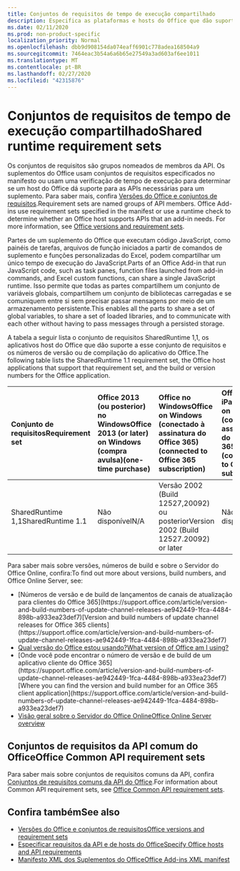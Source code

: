 ```yaml
---
title: Conjuntos de requisitos de tempo de execução compartilhado
description: Especifica as plataformas e hosts do Office que dão suporte às APIs SharedRuntime.
ms.date: 02/11/2020
ms.prod: non-product-specific
localization_priority: Normal
ms.openlocfilehash: dbb9d908154da074eaff6901c778adea168504a9
ms.sourcegitcommit: 7464eac3b54a6a6b65e27549a3ad603af6ee1011
ms.translationtype: MT
ms.contentlocale: pt-BR
ms.lasthandoff: 02/27/2020
ms.locfileid: "42315876"
---
```

# <a name="shared-runtime-requirement-sets"></a><span data-ttu-id="6254f-103">Conjuntos de requisitos de tempo de execução compartilhado</span><span class="sxs-lookup"><span data-stu-id="6254f-103">Shared runtime requirement sets</span></span>

<span data-ttu-id="6254f-p101">Os conjuntos de requisitos são grupos nomeados de membros da API. Os suplementos do Office usam conjuntos de requisitos especificados no manifesto ou usam uma verificação de tempo de execução para determinar se um host do Office dá suporte para as APIs necessárias para um suplemento. Para saber mais, confira [Versões do Office e conjuntos de requisitos](/office/dev/add-ins/develop/office-versions-and-requirement-sets).</span><span class="sxs-lookup"><span data-stu-id="6254f-p101">Requirement sets are named groups of API members. Office Add-ins use requirement sets specified in the manifest or use a runtime check to determine whether an Office host supports APIs that an add-in needs. For more information, see [Office versions and requirement sets](/office/dev/add-ins/develop/office-versions-and-requirement-sets).</span></span>

<span data-ttu-id="6254f-107">Partes de um suplemento do Office que executam código JavaScript, como painéis de tarefas, arquivos de função iniciados a partir de comandos de suplemento e funções personalizadas do Excel, podem compartilhar um único tempo de execução do JavaScript.</span><span class="sxs-lookup"><span data-stu-id="6254f-107">Parts of an Office Add-in that run JavaScript code, such as task panes, function files launched from add-in commands, and Excel custom functions, can share a single JavaScript runtime.</span></span> <span data-ttu-id="6254f-108">Isso permite que todas as partes compartilhem um conjunto de variáveis globais, compartilhem um conjunto de bibliotecas carregadas e se comuniquem entre si sem precisar passar mensagens por meio de um armazenamento persistente.</span><span class="sxs-lookup"><span data-stu-id="6254f-108">This enables all the parts to share a set of global variables, to share a set of loaded libraries, and to communicate with each other without having to pass messages through a persisted storage.</span></span>

<span data-ttu-id="6254f-109">A tabela a seguir lista o conjunto de requisitos SharedRuntime 1,1, os aplicativos host do Office que dão suporte a esse conjunto de requisitos e os números de versão ou de compilação do aplicativo do Office.</span><span class="sxs-lookup"><span data-stu-id="6254f-109">The following table lists the SharedRuntime 1.1 requirement set, the Office host applications that support that requirement set, and the build or version numbers for the Office application.</span></span>

|  <span data-ttu-id="6254f-110">Conjunto de requisitos</span><span class="sxs-lookup"><span data-stu-id="6254f-110">Requirement set</span></span>  |  <span data-ttu-id="6254f-111">Office 2013 (ou posterior) no Windows</span><span class="sxs-lookup"><span data-stu-id="6254f-111">Office 2013 (or later) on Windows</span></span><br><span data-ttu-id="6254f-112">(compra avulsa)</span><span class="sxs-lookup"><span data-stu-id="6254f-112">(one-time purchase)</span></span> | <span data-ttu-id="6254f-113">Office no Windows</span><span class="sxs-lookup"><span data-stu-id="6254f-113">Office on Windows</span></span><br><span data-ttu-id="6254f-114">(conectado à assinatura do Office 365)</span><span class="sxs-lookup"><span data-stu-id="6254f-114">(connected to Office 365 subscription)</span></span>   |  <span data-ttu-id="6254f-115">Office no iPad</span><span class="sxs-lookup"><span data-stu-id="6254f-115">Office on iPad</span></span><br><span data-ttu-id="6254f-116">(conectado à assinatura do Office 365)</span><span class="sxs-lookup"><span data-stu-id="6254f-116">(connected to Office 365 subscription)</span></span>  |  <span data-ttu-id="6254f-117">Office no Mac</span><span class="sxs-lookup"><span data-stu-id="6254f-117">Office on Mac</span></span><br><span data-ttu-id="6254f-118">(conectado à assinatura do Office 365)</span><span class="sxs-lookup"><span data-stu-id="6254f-118">(connected to Office 365 subscription)</span></span>  | <span data-ttu-id="6254f-119">Office na Web</span><span class="sxs-lookup"><span data-stu-id="6254f-119">Office on the web</span></span>  | <span data-ttu-id="6254f-120">Servidor do Office Online</span><span class="sxs-lookup"><span data-stu-id="6254f-120">Office Online Server</span></span> |
|:-----|:-----|:-----|:-----|:-----|:-----|:-----|
| <span data-ttu-id="6254f-121">SharedRuntime 1,1</span><span class="sxs-lookup"><span data-stu-id="6254f-121">SharedRuntime 1.1</span></span>  | <span data-ttu-id="6254f-122">Não disponível</span><span class="sxs-lookup"><span data-stu-id="6254f-122">N/A</span></span> | <span data-ttu-id="6254f-123">Versão 2002 (Build 12527,20092) ou posterior</span><span class="sxs-lookup"><span data-stu-id="6254f-123">Version 2002 (Build 12527.20092) or later</span></span> | <span data-ttu-id="6254f-124">Não disponível</span><span class="sxs-lookup"><span data-stu-id="6254f-124">N/A</span></span> | <span data-ttu-id="6254f-125">16,35 ou posterior</span><span class="sxs-lookup"><span data-stu-id="6254f-125">16.35 or later</span></span> | <span data-ttu-id="6254f-126">Fevereiro de 2020</span><span class="sxs-lookup"><span data-stu-id="6254f-126">February 2020</span></span> | <span data-ttu-id="6254f-127">Não disponível</span><span class="sxs-lookup"><span data-stu-id="6254f-127">N/A</span></span> |

<span data-ttu-id="6254f-128">Para saber mais sobre versões, números de build e sobre o Servidor do Office Online, confira:</span><span class="sxs-lookup"><span data-stu-id="6254f-128">To find out more about versions, build numbers, and Office Online Server, see:</span></span>

- <span data-ttu-id="6254f-129">
  [Números de versão e de build de lançamentos de canais de atualização para clientes do Office 365](https://support.office.com/article/version-and-build-numbers-of-update-channel-releases-ae942449-1fca-4484-898b-a933ea23def7)</span><span class="sxs-lookup"><span data-stu-id="6254f-129">[Version and build numbers of update channel releases for Office 365 clients](https://support.office.com/article/version-and-build-numbers-of-update-channel-releases-ae942449-1fca-4484-898b-a933ea23def7)</span></span>
- [<span data-ttu-id="6254f-130">Qual versão do Office estou usando?</span><span class="sxs-lookup"><span data-stu-id="6254f-130">What version of Office am I using?</span></span>](https://support.office.com/article/What-version-of-Office-am-I-using-932788b8-a3ce-44bf-bb09-e334518b8b19)
- <span data-ttu-id="6254f-131">
  [Onde você pode encontrar o número de versão e de build de um aplicativo cliente do Office 365](https://support.office.com/article/version-and-build-numbers-of-update-channel-releases-ae942449-1fca-4484-898b-a933ea23def7)</span><span class="sxs-lookup"><span data-stu-id="6254f-131">[Where you can find the version and build number for an Office 365 client application](https://support.office.com/article/version-and-build-numbers-of-update-channel-releases-ae942449-1fca-4484-898b-a933ea23def7)</span></span>
- [<span data-ttu-id="6254f-132">Visão geral sobre o Servidor do Office Online</span><span class="sxs-lookup"><span data-stu-id="6254f-132">Office Online Server overview</span></span>](/officeonlineserver/office-online-server-overview)

## <a name="office-common-api-requirement-sets"></a><span data-ttu-id="6254f-133">Conjuntos de requisitos da API comum do Office</span><span class="sxs-lookup"><span data-stu-id="6254f-133">Office Common API requirement sets</span></span>

<span data-ttu-id="6254f-134">Para saber mais sobre conjuntos de requisitos comuns da API, confira [Conjuntos de requisitos comuns da API do Office](office-add-in-requirement-sets.md).</span><span class="sxs-lookup"><span data-stu-id="6254f-134">For information about Common API requirement sets, see [Office Common API requirement sets](office-add-in-requirement-sets.md).</span></span>

## <a name="see-also"></a><span data-ttu-id="6254f-135">Confira também</span><span class="sxs-lookup"><span data-stu-id="6254f-135">See also</span></span>

- [<span data-ttu-id="6254f-136">Versões do Office e conjuntos de requisitos</span><span class="sxs-lookup"><span data-stu-id="6254f-136">Office versions and requirement sets</span></span>](/office/dev/add-ins/develop/office-versions-and-requirement-sets)
- [<span data-ttu-id="6254f-137">Especificar requisitos da API e de hosts do Office</span><span class="sxs-lookup"><span data-stu-id="6254f-137">Specify Office hosts and API requirements</span></span>](/office/dev/add-ins/develop/specify-office-hosts-and-api-requirements)
- [<span data-ttu-id="6254f-138">Manifesto XML dos Suplementos do Office</span><span class="sxs-lookup"><span data-stu-id="6254f-138">Office Add-ins XML manifest</span></span>](/office/dev/add-ins/develop/add-in-manifests)
